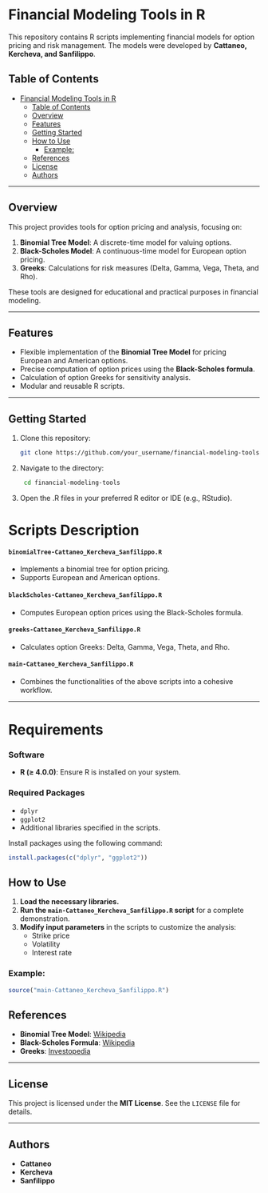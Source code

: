 # Financial Modeling Tools in R

This repository contains R scripts implementing financial models for option pricing and risk management. The models were developed by **Cattaneo, Kercheva, and Sanfilippo**. 

## Table of Contents

- [Financial Modeling Tools in R](#financial-modeling-tools-in-r)
  - [Table of Contents](#table-of-contents)
  - [Overview](#overview)
  - [Features](#features)
  - [Getting Started](#getting-started)
  - [How to Use](#how-to-use)
    - [Example:](#example)
  - [References](#references)
  - [License](#license)
  - [Authors](#authors)
---

## Overview

This project provides tools for option pricing and analysis, focusing on:

1. **Binomial Tree Model**: A discrete-time model for valuing options.
2. **Black-Scholes Model**: A continuous-time model for European option pricing.
3. **Greeks**: Calculations for risk measures (Delta, Gamma, Vega, Theta, and Rho).

These tools are designed for educational and practical purposes in financial modeling.

---

## Features

- Flexible implementation of the **Binomial Tree Model** for pricing European and American options.
- Precise computation of option prices using the **Black-Scholes formula**.
- Calculation of option Greeks for sensitivity analysis.
- Modular and reusable R scripts.

---

## Getting Started

1. Clone this repository:
   ```bash
   git clone https://github.com/your_username/financial-modeling-tools.git
   ```
2. Navigate to the directory:
   ```bash
    cd financial-modeling-tools
    ```

3. Open the .R files in your preferred R editor or IDE (e.g., RStudio).

# Scripts Description

#### `binomialTree-Cattaneo_Kercheva_Sanfilippo.R`
- Implements a binomial tree for option pricing.
- Supports European and American options.

#### `blackScholes-Cattaneo_Kercheva_Sanfilippo.R`
- Computes European option prices using the Black-Scholes formula.

#### `greeks-Cattaneo_Kercheva_Sanfilippo.R`
- Calculates option Greeks: Delta, Gamma, Vega, Theta, and Rho.

#### `main-Cattaneo_Kercheva_Sanfilippo.R`
- Combines the functionalities of the above scripts into a cohesive workflow.

---

# Requirements

### Software
- **R (≥ 4.0.0)**: Ensure R is installed on your system.

### Required Packages
- `dplyr`
- `ggplot2`
- Additional libraries specified in the scripts.

Install packages using the following command:

```r 
install.packages(c("dplyr", "ggplot2"))
```

## How to Use

1. **Load the necessary libraries.**
2. **Run the `main-Cattaneo_Kercheva_Sanfilippo.R` script** for a complete demonstration.
3. **Modify input parameters** in the scripts to customize the analysis:
   - Strike price
   - Volatility
   - Interest rate

### Example:
```r
source("main-Cattaneo_Kercheva_Sanfilippo.R")
```

## References
- **Binomial Tree Model**: [Wikipedia](https://en.wikipedia.org/wiki/Binomial_options_pricing_model)
- **Black-Scholes Formula**: [Wikipedia](https://en.wikipedia.org/wiki/Black%E2%80%93Scholes_model)
- **Greeks**: [Investopedia](https://www.investopedia.com/terms/o/optionsgreeks.asp)

---

## License

This project is licensed under the **MIT License**. See the `LICENSE` file for details.

---

## Authors
- **Cattaneo**
- **Kercheva**
- **Sanfilippo**